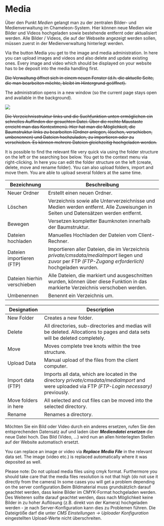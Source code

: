 # Media

Über den Punkt *Medien* gelangt man zu der zentralen Bilder- und Medienverwaltung im Chameleon-System. Hier können neue Medien wie Bilder und Videos hochgeladen sowie bestehende entfernt oder aktualisiert werden. Alle Bilder / Videos, die auf der Webseite angezeigt werden sollen, müssen zuerst in der Medienverwaltung hinterlegt werden. 

Via the button Media you get to the image and media administration. In here you can upload images and videos and also delete and update existing ones. Every image and video which should be displayed on your website has to be deposit into the media handling first.

~~Die Verwaltung öffnet sich in einem neuen Fenster (d.h. die aktuelle Seite, die man bearbeiten möchte, bleibt im Hintergrund geöffnet).~~

The administration opens in a new window (so the current page stays open and available in the background).

![](bild24.png)

~~Die Verzeichnisstruktur links und die Suchfunktion unten ermöglichen ein schnelles Auffinden der gesuchten Datei. Über die rechte Maustaste erreicht man das Kontextmenü. Hier hat man die Möglichkeit, die Baumstruktur links zu bearbeiten (Ordner anlegen, löschen, verschieben, umbenennen) und Dateien hochzuladen, zu importieren oder zu verschieben. Es können mehrere Dateien gleichzeitig hochgeladen werden.~~ 

It is possible to find the relevant file very quick via using the folder structure on the left or the searching box below. You get to the context menu via right-clicking. In here you can edit the folder structure on the left (create, delete, move and rename folder). You can also upload folders, import and move them. You are able to upload several folders at the same time.

| Bezeichnung | Beschreibung |
| -- | -- |
| Neuer Ordner | Erstellt einen neuen Ordner. |
| Löschen | Verzeichnis sowie alle Unterverzeichnisse und Medien werden entfernt. Alle Zuweisungen in Seiten und Datensätzen werden entfernt. |
| Bewegen | Versetzen kompletter Baumknoten innerhalb der Baumstruktur. |
| Dateien hochladen | Manuelles Hochladen der Dateien vom Client-Rechner. |
| Dateien importieren (FTP) | Importieren aller Dateien, die im Verzeichnis *private/cmsdata/mediaImport* liegen und zuvor per FTP *(FTP-Zugang erforderlich)* hochgeladen wurden. |
| Dateien hierhin verschieben | Alle Dateien, die markiert und ausgeschnitten wurden, können über diese Funktion in das markierte Verzeichnis verschoben werden. |
| Umbenennen | Benennt ein Verzeichnis um. |


| Designation | Description |
| -- | -- |
| New Folder | Creates a new folder. |
| Delete | All directories, sub-directories  and medias will be deleted. Allocations to pages and data sets will be deleted completely. |
| Move | Moves complete tree knots within the tree structure. |
| Upload Data | Manual upload of the files from the client computer. |
| Import data (FTP) | Imports all data, which are located in the directory *private/cmsdata/mediaImport* and were uploaded via FTP *(FTP-Login necessary)* previously. |
| Move folders in here | All selected and cut files can be moved into the selected directory. |
| Rename | Renames a directory. |


Möchten Sie ein Bild oder Video durch ein anderes ersetzen, rufen Sie den entsprechenden Datensatz auf und laden über ***Mediendatei ersetzen*** die neue Datei hoch. Das Bild (Video, ...) wird nun an allen hinterlegten Stellen auf der Website automatisch ersetzt.

You can replace an image or video via ***Replace Media File*** in the relevant data set. The image (video etc.) is replaced automatically where it was deposited as well.

Please note: Do not upload media files using cmyk format. Furthermore you should take care that the media files resolution is not that high (do not use it directly from the camera) In some cases you will get a problem depending on the server configuration.Beim Bildmaterial muss grundsätzlich darauf geachtet werden, dass keine Bilder im CMYK-Format hochgeladen werden. Des Weiteren sollte darauf geachtet werden, dass nach Möglichkeit keine Bilder in zu hoher Auflösung (z.B. direkt von der Kamera) hochgeladen werden - je nach Server-Konfiguration kann dies zu Problemen führen. Die Dateigröße darf die unter *CMS Einstellungen → Uploader Konfiguration* eingestellten Upload-Werte nicht überschreiten.